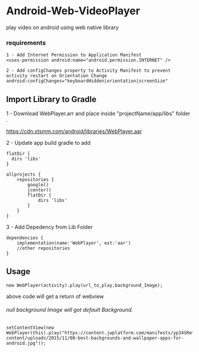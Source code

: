 # Android-Web-VideoPlayer
play video on android using web native library

### requirements
```
1 - Add Internet Permission to Application Manifest
<uses-permission android:name="android.permission.INTERNET" />

2 - Add configChanges property to Activity Manifest to prevent activity restart on Orientation Change
android:configChanges="keyboardHidden|orientation|screenSize"

```

## Import Library to Gradle

1 - Download WebPlayer.arr and place inside "projectName/app/libs" folder .

https://cdn.xtsmm.com/android/libraries/WebPlayer.aar


2 - Update app build gradle to add
```
flatDir {
  dirs 'libs'
}
```
```
allprojects {
    repositories {
        google()
        jcenter()
        flatDir {
            dirs 'libs'
        }
    }
}
```

3 - Add Depedency from Lib Folder

```
dependencies {
    implementation(name:'WebPlayer', ext:'aar')
    //other repositories
}
```

## Usage
```
new WebPlayer(activity).play(url_to_play,background_Image);
```
above code will get a return of webview
###### null background Image will got default Background.

```
setContentView(new WebPlayer(this).play("https://content.jwplatform.com/manifests/yp34SRmf.m3u8","https://cdn57.androidauthority.net/wp-content/uploads/2015/11/00-best-backgrounds-and-wallpaper-apps-for-android.jpg"));
```

